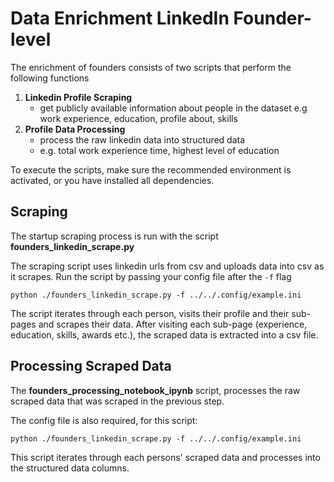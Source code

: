 # Data Enrichment LinkedIn Founder-level

The enrichment of founders consists of two scripts that perform the following functions
1. **Linkedin Profile Scraping**
   - get publicly available information about people in the dataset e.g work experience, education, profile about, skills
2. **Profile Data Processing**
   - process the raw linkedin data into structured data
   - e.g. total work experience time, highest level of education

To execute the scripts, make sure the recommended environment is activated, or you have installed all dependencies.


## Scraping
The startup scraping process is run with the script **founders_linkedin_scrape.py**

The scraping script uses linkedin urls from csv and uploads data into csv as it scrapes. 
Run the script by passing your config file after the `-f` flag 
````
python ./founders_linkedin_scrape.py -f ../../.config/example.ini
````

The script iterates through each person, visits their profile and their sub-pages and scrapes their data.
After visiting each sub-page (experience, education, skills, awards etc.), the scraped data is extracted into a csv file.


## Processing Scraped Data
The **founders_processing_notebook_ipynb** script, processes the raw scraped data that was scraped in the previous step.

The config file is also required, for this script:
````
python ./founders_linkedin_scrape.py -f ../../.config/example.ini
````

This script iterates through each persons' scraped data and processes into the structured data columns.
